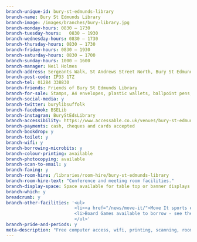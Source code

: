 ```yaml
---
branch-unique-id: bury-st-edmunds-library
branch-name: Bury St Edmunds Library
branch-image: /images/branches/bury-library.jpg
branch-monday-hours: 0830 – 1730
branch-tuesday-hours:	0830 – 1930
branch-wednesday-hours: 0830 – 1730
branch-thursday-hours: 0830 – 1730
branch-friday-hours: 0830 – 1930
branch-saturday-hours: 0830 – 1700
branch-sunday-hours: 1000 – 1600
branch-manager: Neil Holmes
branch-address: Sergeants Walk, St Andrews Street North, Bury St Edmunds
branch-post-code: IP33 1TZ
branch-tel: 01284 338830
branch-friends: Friends of Bury St Edmunds Library
branch-for-sale: Stamps, A4 envelopes, plastic wallets, ballpoint pens, canvas bags
branch-social-media: y
branch-twitter: burylibsuffolk
branch-facebook: BSELib
branch-instagram: BuryStEdsLibrary
branch-accessibility: https://www.accessable.co.uk/venues/bury-st-edmunds-library
branch-payments: cash, cheques and cards accepted
branch-bookdrop: y
branch-toilet: y
branch-wifi: y
branch-borrowing-microbits: y
branch-colour-printing: available
branch-photocopying: available
branch-scan-to-email: y
branch-faxing: y
branch-room-hire: /libraries/room-hire/bury-st-edmunds-library
branch-room-hire-text: "Conference and meeting room facilities."
branch-display-space: Space available for table top or banner displays in internal and external foyer. Public notice board also available.
branch-which: y
breadcrumb: y
branch-other-facilities: '<ul>
                          <li><a href="/news/move-it/">Move It sports equipment available to borrow</a></li>
                          <li>Board Games available to borrow - see the <a href="/assets/pdf/bury-board-games.pdf">Bury board games information sheet</a> (PDF) for further information</li>
                          </ul>'
branch-pride-and-periods: y
meta-description: "Free computer access, wifi, printing, scanning, room hire, children's activities, older people's activities, health & wellbeing groups, board games, free sanitary products."
---
```

